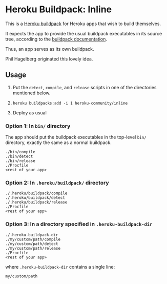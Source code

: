 # Heroku Buildpack: Inline

This is a [Heroku buildpack][buildpack] for Heroku apps that
wish to build themselves.

It expects the app to provide the usual buildpack executables
in its source tree, according to the
[buildpack documentation][buildpack].

Thus, an app serves as its own buildpack.

Phil Hagelberg originated this lovely idea.

## Usage

1. Put the `detect`, `compile`, and `release` scripts in one
   of the directories mentioned below.

1. `heroku buildpacks:add -i 1 heroku-community/inline`

1. Deploy as usual

### Option 1: In `bin/` directory

The app should put the buildpack executables in the top-level
`bin/` directory, exactly the same as a normal buildpack.

```
./bin/compile
./bin/detect
./bin/release
./Procfile
<rest of your app>
```

### Option 2: In `.heroku/buildpack/` directory

```
./.heroku/buildpack/compile
./.heroku/buildpack/detect
./.heroku/buildpack/release
./Procfile
<rest of your app>
```

### Option 3: In a directory specified in `.heroku-buildpack-dir`

```
./.heroku-buildpack-dir
./my/custom/path/compile
./my/custom/path/detect
./my/custom/path/release
./Procfile
<rest of your app>
```

where `.heroku-buildpack-dir` contains a single line:

```
my/custom/path
```

[buildpack]: https://devcenter.heroku.com/articles/buildpack-api#buildpack-api
